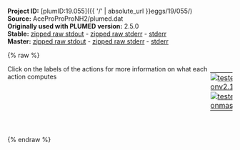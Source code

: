 **Project ID:** [plumID:19.055]({{ '/' | absolute_url }}eggs/19/055/)  
**Source:** AceProProProNH2/plumed.dat  
**Originally used with PLUMED version:** 2.5.0  
**Stable:** [zipped raw stdout](plumed.dat.plumed.stdout.txt.zip) - [zipped raw stderr](plumed.dat.plumed.stderr.txt.zip) - [stderr](plumed.dat.plumed.stderr)  
**Master:** [zipped raw stdout](plumed.dat.plumed_master.stdout.txt.zip) - [zipped raw stderr](plumed.dat.plumed_master.stderr.txt.zip) - [stderr](plumed.dat.plumed_master.stderr)  

{% raw %}
<div style="width: 100%; float:left">
<div style="width: 90%; float:left" id="value_details_data/AceProProProNH2/plumed.dat"> Click on the labels of the actions for more information on what each action computes </div>
<div style="width: 10%; float:left"><table><tr><td style="padding:1px"><a href="plumed.dat.plumed.stderr"><img src="https://img.shields.io/badge/v2.10-passing-green.svg" alt="tested onv2.10" /></a></td></tr><tr><td style="padding:1px"><a href="plumed.dat.plumed_master.stderr"><img src="https://img.shields.io/badge/master-passing-green.svg" alt="tested onmaster" /></a></td></tr></table></div></div>
<pre style="width=97%;">
<span class="plumedtooltip" style="color:green">TORSION<span class="right">Calculate a torsional angle. <a href="https://www.plumed.org/doc-master/user-doc/html/_t_o_r_s_i_o_n.html" style="color:green">More details</a><i></i></span></span> <span class="plumedtooltip">LABEL<span class="right">a label for the action so that its output can be referenced in the input to other actions<i></i></span></span>=<b name="data/AceProProProNH2/plumed.datangle1" onclick='showPath("data/AceProProProNH2/plumed.dat","data/AceProProProNH2/plumed.datangle1","data/AceProProProNH2/plumed.datangle1","black")'>angle1</b><span style="display:none;" id="data/AceProProProNH2/plumed.datangle1">The TORSION action with label <b>angle1</b> calculates the following quantities:<table  align="center" frame="void" width="95%" cellpadding="5%"><tr><td width="5%"><b> Quantity </b>  </td><td width="5%"><b> Type </b>  </td><td><b> Description </b> </td></tr><tr><td width="5%">angle1</td><td width="5%"><font color="black">scalar</font></td><td>the TORSION involving these atoms</td></tr></table></span> <span class="plumedtooltip">ATOMS<span class="right">the four atoms involved in the torsional angle<i></i></span></span>=1,5,7,17
<span class="plumedtooltip" style="color:green">TORSION<span class="right">Calculate a torsional angle. <a href="https://www.plumed.org/doc-master/user-doc/html/_t_o_r_s_i_o_n.html" style="color:green">More details</a><i></i></span></span> <span class="plumedtooltip">LABEL<span class="right">a label for the action so that its output can be referenced in the input to other actions<i></i></span></span>=<b name="data/AceProProProNH2/plumed.datangle2" onclick='showPath("data/AceProProProNH2/plumed.dat","data/AceProProProNH2/plumed.datangle2","data/AceProProProNH2/plumed.datangle2","black")'>angle2</b><span style="display:none;" id="data/AceProProProNH2/plumed.datangle2">The TORSION action with label <b>angle2</b> calculates the following quantities:<table  align="center" frame="void" width="95%" cellpadding="5%"><tr><td width="5%"><b> Quantity </b>  </td><td width="5%"><b> Type </b>  </td><td><b> Description </b> </td></tr><tr><td width="5%">angle2</td><td width="5%"><font color="black">scalar</font></td><td>the TORSION involving these atoms</td></tr></table></span> <span class="plumedtooltip">ATOMS<span class="right">the four atoms involved in the torsional angle<i></i></span></span>=17,19,21,31
<span class="plumedtooltip" style="color:green">TORSION<span class="right">Calculate a torsional angle. <a href="https://www.plumed.org/doc-master/user-doc/html/_t_o_r_s_i_o_n.html" style="color:green">More details</a><i></i></span></span> <span class="plumedtooltip">LABEL<span class="right">a label for the action so that its output can be referenced in the input to other actions<i></i></span></span>=<b name="data/AceProProProNH2/plumed.datangle3" onclick='showPath("data/AceProProProNH2/plumed.dat","data/AceProProProNH2/plumed.datangle3","data/AceProProProNH2/plumed.datangle3","black")'>angle3</b><span style="display:none;" id="data/AceProProProNH2/plumed.datangle3">The TORSION action with label <b>angle3</b> calculates the following quantities:<table  align="center" frame="void" width="95%" cellpadding="5%"><tr><td width="5%"><b> Quantity </b>  </td><td width="5%"><b> Type </b>  </td><td><b> Description </b> </td></tr><tr><td width="5%">angle3</td><td width="5%"><font color="black">scalar</font></td><td>the TORSION involving these atoms</td></tr></table></span> <span class="plumedtooltip">ATOMS<span class="right">the four atoms involved in the torsional angle<i></i></span></span>=31,33,35,45
<span class="plumedtooltip" style="color:green">MATHEVAL<span class="right">An alias to the CUSTOM function that can also be used to calaculate combinations of variables using a custom expression. <a href="https://www.plumed.org/doc-master/user-doc/html/_m_a_t_h_e_v_a_l.html" style="color:green">More details</a><i></i></span></span> <span class="plumedtooltip">LABEL<span class="right">a label for the action so that its output can be referenced in the input to other actions<i></i></span></span>=<b name="data/AceProProProNH2/plumed.datsc1" onclick='showPath("data/AceProProProNH2/plumed.dat","data/AceProProProNH2/plumed.datsc1","data/AceProProProNH2/plumed.datsc1","black")'>sc1</b><span style="display:none;" id="data/AceProProProNH2/plumed.datsc1">The MATHEVAL action with label <b>sc1</b> calculates the following quantities:<table  align="center" frame="void" width="95%" cellpadding="5%"><tr><td width="5%"><b> Quantity </b>  </td><td width="5%"><b> Type </b>  </td><td><b> Description </b> </td></tr><tr><td width="5%">sc1</td><td width="5%"><font color="black">scalar</font></td><td>an arbitrary function</td></tr></table></span> <span class="plumedtooltip">ARG<span class="right">the values input to this function<i></i></span></span>=<b name="data/AceProProProNH2/plumed.datangle1">angle1</b> <span class="plumedtooltip">VAR<span class="right">the names to give each of the arguments in the function<i></i></span></span>=a1 <span class="plumedtooltip">FUNC<span class="right">the function you wish to evaluate<i></i></span></span>=cos(a1/2.0) <span class="plumedtooltip">PERIODIC<span class="right">if the output of your function is periodic then you should specify the periodicity of the function<i></i></span></span>=NO
<span class="plumedtooltip" style="color:green">MATHEVAL<span class="right">An alias to the CUSTOM function that can also be used to calaculate combinations of variables using a custom expression. <a href="https://www.plumed.org/doc-master/user-doc/html/_m_a_t_h_e_v_a_l.html" style="color:green">More details</a><i></i></span></span> <span class="plumedtooltip">LABEL<span class="right">a label for the action so that its output can be referenced in the input to other actions<i></i></span></span>=<b name="data/AceProProProNH2/plumed.datsc2" onclick='showPath("data/AceProProProNH2/plumed.dat","data/AceProProProNH2/plumed.datsc2","data/AceProProProNH2/plumed.datsc2","black")'>sc2</b><span style="display:none;" id="data/AceProProProNH2/plumed.datsc2">The MATHEVAL action with label <b>sc2</b> calculates the following quantities:<table  align="center" frame="void" width="95%" cellpadding="5%"><tr><td width="5%"><b> Quantity </b>  </td><td width="5%"><b> Type </b>  </td><td><b> Description </b> </td></tr><tr><td width="5%">sc2</td><td width="5%"><font color="black">scalar</font></td><td>an arbitrary function</td></tr></table></span> <span class="plumedtooltip">ARG<span class="right">the values input to this function<i></i></span></span>=<b name="data/AceProProProNH2/plumed.datangle2">angle2</b> <span class="plumedtooltip">VAR<span class="right">the names to give each of the arguments in the function<i></i></span></span>=a2 <span class="plumedtooltip">FUNC<span class="right">the function you wish to evaluate<i></i></span></span>=cos(a2/2.0) <span class="plumedtooltip">PERIODIC<span class="right">if the output of your function is periodic then you should specify the periodicity of the function<i></i></span></span>=NO
<span class="plumedtooltip" style="color:green">MATHEVAL<span class="right">An alias to the CUSTOM function that can also be used to calaculate combinations of variables using a custom expression. <a href="https://www.plumed.org/doc-master/user-doc/html/_m_a_t_h_e_v_a_l.html" style="color:green">More details</a><i></i></span></span> <span class="plumedtooltip">LABEL<span class="right">a label for the action so that its output can be referenced in the input to other actions<i></i></span></span>=<b name="data/AceProProProNH2/plumed.datsc3" onclick='showPath("data/AceProProProNH2/plumed.dat","data/AceProProProNH2/plumed.datsc3","data/AceProProProNH2/plumed.datsc3","black")'>sc3</b><span style="display:none;" id="data/AceProProProNH2/plumed.datsc3">The MATHEVAL action with label <b>sc3</b> calculates the following quantities:<table  align="center" frame="void" width="95%" cellpadding="5%"><tr><td width="5%"><b> Quantity </b>  </td><td width="5%"><b> Type </b>  </td><td><b> Description </b> </td></tr><tr><td width="5%">sc3</td><td width="5%"><font color="black">scalar</font></td><td>an arbitrary function</td></tr></table></span> <span class="plumedtooltip">ARG<span class="right">the values input to this function<i></i></span></span>=<b name="data/AceProProProNH2/plumed.datangle3">angle3</b> <span class="plumedtooltip">VAR<span class="right">the names to give each of the arguments in the function<i></i></span></span>=a3 <span class="plumedtooltip">FUNC<span class="right">the function you wish to evaluate<i></i></span></span>=cos(a3/2.0) <span class="plumedtooltip">PERIODIC<span class="right">if the output of your function is periodic then you should specify the periodicity of the function<i></i></span></span>=NO
<span class="plumedtooltip" style="color:green">COMBINE<span class="right">Calculate a polynomial combination of a set of other variables. <a href="https://www.plumed.org/doc-master/user-doc/html/_c_o_m_b_i_n_e.html" style="color:green">More details</a><i></i></span></span>  <span class="plumedtooltip">LABEL<span class="right">a label for the action so that its output can be referenced in the input to other actions<i></i></span></span>=<b name="data/AceProProProNH2/plumed.datsc" onclick='showPath("data/AceProProProNH2/plumed.dat","data/AceProProProNH2/plumed.datsc","data/AceProProProNH2/plumed.datsc","black")'>sc</b><span style="display:none;" id="data/AceProProProNH2/plumed.datsc">The COMBINE action with label <b>sc</b> calculates the following quantities:<table  align="center" frame="void" width="95%" cellpadding="5%"><tr><td width="5%"><b> Quantity </b>  </td><td width="5%"><b> Type </b>  </td><td><b> Description </b> </td></tr><tr><td width="5%">sc</td><td width="5%"><font color="black">scalar</font></td><td>a linear compbination</td></tr></table></span>  <span class="plumedtooltip">ARG<span class="right">the values input to this function<i></i></span></span>=<b name="data/AceProProProNH2/plumed.datsc1">sc1</b>,<b name="data/AceProProProNH2/plumed.datsc2">sc2</b>,<b name="data/AceProProProNH2/plumed.datsc3">sc3</b> <span class="plumedtooltip">POWERS<span class="right"> the powers to which you are raising each of the arguments in your function<i></i></span></span>=2,2,2 <span class="plumedtooltip">PERIODIC<span class="right">if the output of your function is periodic then you should specify the periodicity of the function<i></i></span></span>=NO
<span class="plumedtooltip" style="color:green">METAD<span class="right">Used to performed metadynamics on one or more collective variables. <a href="https://www.plumed.org/doc-master/user-doc/html/_m_e_t_a_d.html" style="color:green">More details</a><i></i></span></span> <span class="plumedtooltip">ARG<span class="right">the labels of the scalars on which the bias will act<i></i></span></span>=<b name="data/AceProProProNH2/plumed.datsc">sc</b> <span class="plumedtooltip">SIGMA<span class="right">the widths of the Gaussian hills<i></i></span></span>=0.1 <span class="plumedtooltip">HEIGHT<span class="right">the heights of the Gaussian hills<i></i></span></span>=4 <span class="plumedtooltip">PACE<span class="right">the frequency for hill addition<i></i></span></span>=1 <span class="plumedtooltip">WALKERS_MPI<span class="right"> Switch on MPI version of multiple walkers - not compatible with WALKERS_* options other than WALKERS_DIR<i></i></span></span> <span class="plumedtooltip">FLYING_GAUSSIAN<span class="right"> Switch on flying Gaussian method, must be used with WALKERS_MPI<i></i></span></span> <span class="plumedtooltip">FILE<span class="right"> a file in which the list of added hills is stored<i></i></span></span>=HILLS <span class="plumedtooltip">LABEL<span class="right">a label for the action so that its output can be referenced in the input to other actions<i></i></span></span>=<b name="data/AceProProProNH2/plumed.datrestraint" onclick='showPath("data/AceProProProNH2/plumed.dat","data/AceProProProNH2/plumed.datrestraint","data/AceProProProNH2/plumed.datrestraint","black")'>restraint</b><span style="display:none;" id="data/AceProProProNH2/plumed.datrestraint">The METAD action with label <b>restraint</b> calculates the following quantities:<table  align="center" frame="void" width="95%" cellpadding="5%"><tr><td width="5%"><b> Quantity </b>  </td><td width="5%"><b> Type </b>  </td><td><b> Description </b> </td></tr><tr><td width="5%">restraint.bias</td><td width="5%"><font color="black">scalar</font></td><td>the instantaneous value of the bias potential</td></tr></table></span>
<span class="plumedtooltip" style="color:green">PRINT<span class="right">Print quantities to a file. <a href="https://www.plumed.org/doc-master/user-doc/html/_p_r_i_n_t.html" style="color:green">More details</a><i></i></span></span> <span class="plumedtooltip">ARG<span class="right">the labels of the values that you would like to print to the file<i></i></span></span>=<b name="data/AceProProProNH2/plumed.datsc">sc</b>,<b name="data/AceProProProNH2/plumed.datrestraint">restraint.bias</b> <span class="plumedtooltip">STRIDE<span class="right"> the frequency with which the quantities of interest should be output<i></i></span></span>=100 <span class="plumedtooltip">FILE<span class="right">the name of the file on which to output these quantities<i></i></span></span>=COLVAR
</pre>
{% endraw %}
